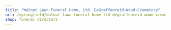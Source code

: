 ```yaml
---
title: "Walnut Lawn Funeral Home, Ltd. DeGraffenreid-Wood-Crematory"
url: /springfield/walnut-lawn-funeral-home-ltd-degraffenreid-wood-crematory/
shop: funeral directors
---
```

